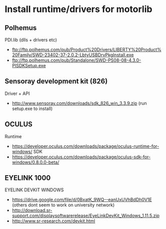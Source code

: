 # Install runtime/drivers for motorlib

## Polhemus
PDI.lib (dlls + drivers etc)
- ftp://ftp.polhemus.com/pub/Product%20Drivers/LIBERTY%20Product%20Family/SWD-23402-37-2.0.2-LbtyUSBDrvPkgInstall.exe
- ftp://ftp.polhemus.com/pub/Standalone/SWD-PS08-08-4.3.0-PISDKSetup.exe

## Sensoray development kit (826)
Driver + API
- http://www.sensoray.com/downloads/sdk_826_win_3.3.9.zip (run setup.exe to install)

## OCULUS
Runtime
- https://developer.oculus.com/downloads/package/oculus-runtime-for-windows/
SDK
- https://developer.oculus.com/downloads/package/oculus-sdk-for-windows/0.8.0.0-beta/

## EYELINK 1000
EYELINK DEVKIT WINDOWS
- https://drive.google.com/file/d/0BxatK_9WQ--eanUxUVhBdDh0V1E  (others dont seem to work on university network)
- http://download.sr-support.com/displaysoftwarerelease/EyeLinkDevKit_Windows_1.11.5.zip
- http://www.sr-research.com/devkit.html

